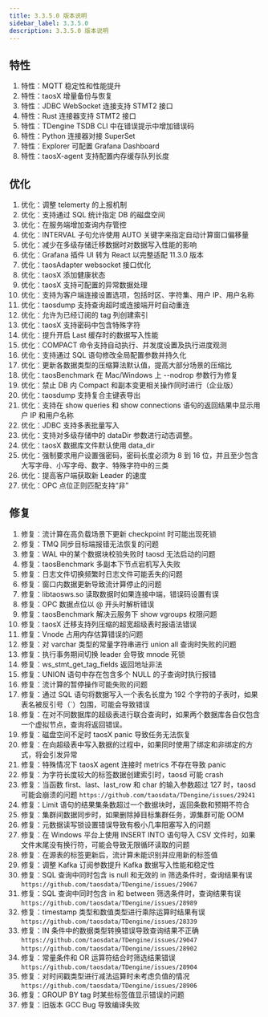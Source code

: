 ```yaml
---
title: 3.3.5.0 版本说明
sidebar_label: 3.3.5.0
description: 3.3.5.0 版本说明
---
```


## 特性

  1. 特性：MQTT 稳定性和性能提升
  2. 特性：taosX 增量备份与恢复
  3. 特性：JDBC WebSocket 连接支持 STMT2 接口
  4. 特性：Rust 连接器支持 STMT2 接口
  5. 特性：TDengine TSDB CLI 中在错误提示中增加错误码
  6. 特性：Python 连接器对接 SuperSet
  7. 特性：Explorer 可配置 Grafana Dashboard
  8. 特性：taosX-agent 支持配置内存缓存队列长度

## 优化

  1. 优化：调整 telemerty 的上报机制
  2. 优化：支持通过 SQL 统计指定 DB 的磁盘空间
  3. 优化：在服务端增加查询内存管控
  4. 优化：INTERVAL 子句允许使用 AUTO 关键字来指定自动计算窗口偏移量
  5. 优化：减少在多级存储迁移数据时对数据写入性能的影响
  6. 优化：Grafana 插件 UI 转为 React 以完整适配 11.3.0 版本
  7. 优化：taosAdapter websocket 接口优化
  8. 优化：taosX 添加健康状态
  9. 优化：taosX 支持可配置的异常数据处理
 10. 优化：支持为客户端连接设置选项，包括时区、字符集、用户 IP、用户名称
 11. 优化：taosdump 支持查询超时或连接端开时自动重连
 12. 优化：允许为已经订阅的 tag 列创建索引
 13. 优化：taosX 支持密码中包含特殊字符
 14. 优化：提升开启 Last 缓存时的数据写入性能
 15. 优化：COMPACT 命令支持自动执行、并发度设置及执行进度观测
 16. 优化：支持通过 SQL 语句修改全局配置参数并持久化
 17. 优化：更新各数据类型的压缩算法默认值，提高大部分场景的压缩比
 18. 优化：taosBenchmark 在 Mac/Windows 上 --nodrop 参数行为修复
 19. 优化：禁止 DB 内 Compact 和副本变更相关操作同时进行（企业版）
 20. 优化：taosdump 支持复合主键表导出
 21. 优化：支持在 show queries 和 show connections 语句的返回结果中显示用户 IP 和用户名称
 22. 优化：JDBC 支持多表批量写入
 23. 优化：支持对多级存储中的 dataDir 参数进行动态调整。
 24. 优化：taosX 数据库文件默认使用 data_dir  
 25. 优化：强制要求用户设置强密码，密码长度必须为 8 到 16 位，并且至少包含大写字母、小写字母、数字、特殊字符中的三类
 26. 优化：提高客户端获取新 Leader 的速度
 27. 优化：OPC 点位正则匹配支持“非”

## 修复

  1. 修复：流计算在高负载场景下更新 checkpoint 时可能出现死锁
  2. 修复：TMQ 同步目标端报错无法恢复的问题
  3. 修复：WAL 中的某个数据块校验失败时 taosd 无法启动的问题
  4. 修复：taosBenchmark 多副本下节点宕机写入失败
  5. 修复：日志文件切换频繁时日志文件可能丢失的问题
  6. 修复：窗口内数据更新导致流计算停止的问题
  7. 修复：libtaosws.so 读取数据时如果连接中端，错误码设置有误
  8. 修复：OPC 数据点位以 @ 开头时解析错误
  9. 修复：taosBenchmark 解决云服务下 show vgroups 权限问题
 10. 修复：taosX 迁移支持列压缩的超宽超级表时报语法错误
 11. 修复：Vnode 占用内存估算错误的问题
 12. 修复：对 varchar 类型的常量字符串进行 union all 查询时失败的问题
 13. 修复：执行事务期间切换 leader 会导致 mnode 死锁
 14. 修复：ws_stmt_get_tag_fields 返回地址非法
 15. 修复：UNION 语句中存在包含多个 NULL 的子查询时执行报错
 16. 修复：流计算的暂停操作可能失败的问题
 17. 修复：通过 SQL 语句将数据写入一个表名长度为 192 个字符的子表时，如果表名被反引号（`）包围，可能会导致错误
 18. 修复：在对不同数据库的超级表进行联合查询时，如果两个数据库各自仅包含一个虚拟节点，查询将返回错误。
 19. 修复：磁盘空间不足时 taosX panic 导致任务无法恢复
 20. 修复：在向超级表中写入数据的过程中，如果同时使用了绑定和非绑定的方式，将会引发异常
 21. 修复：特殊情况下 taosX agent 连接时 metrics 不存在导致 panic
 22. 修复：为字符长度较大的标签数据创建索引时，taosd 可能 crash
 23. 修复：当函数 first、last、last_row 和 char 的输入参数超过 127 时，taosd 可能会崩溃的问题 `https://github.com/taosdata/TDengine/issues/29241`
 24. 修复：Limit 语句的结果集条数超过一个数据块时，返回条数和预期不符合
 25. 修复：集群间数据同步时，如果删除掉目标集群任务，源集群可能 OOM
 26. 修复：元数据读写锁设置错误导致有极小几率阻塞写入的问题
 27. 修复：在 Windows 平台上使用 INSERT INTO 语句导入 CSV 文件时，如果文件末尾没有换行符，可能会导致无限循环读取的问题
 28. 修复：在源表的标签更新后，流计算未能识别并应用新的标签值
 29. 修复：调整 Kafka 订阅参数提升 Kafka 数据写入性能和稳定性
 30. 修复：SQL 查询中同时包含 is null 和无效的 in 筛选条件时，查询结果有误`https://github.com/taosdata/TDengine/issues/29067`
 31. 修复：SQL 查询中同时包含 in 和 between 筛选条件时，查询结果有误 `https://github.com/taosdata/TDengine/issues/28989`
 32. 修复：timestamp 类型和数值类型进行乘除运算时结果有误 `https://github.com/taosdata/TDengine/issues/28339`
 33. 修复：IN 条件中的数据类型转换错误导致查询结果不正确 `https://github.com/taosdata/TDengine/issues/29047` `https://github.com/taosdata/TDengine/issues/28902`
 34. 修复：常量条件和 OR 运算符结合时筛选结果错误 `https://github.com/taosdata/TDengine/issues/28904`
 35. 修复：对时间戳类型进行减法运算时未考虑负值的情况 `https://github.com/taosdata/TDengine/issues/28906`
 36. 修复：GROUP BY tag 时某些标签值显示错误的问题
 37. 修复：旧版本 GCC Bug 导致编译失败
